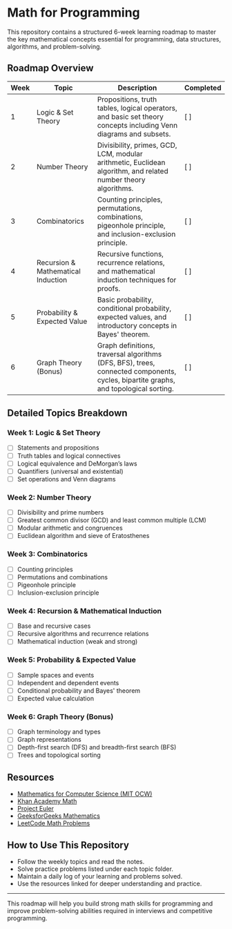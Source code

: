 # Math for Programming

This repository contains a structured 6-week learning roadmap to master the key mathematical concepts essential for programming, data structures, algorithms, and problem-solving.

## Roadmap Overview

| Week | Topic                    | Description                                     | Completed |
|-------|--------------------------|------------------------------------------------|-----------|
| 1     | Logic & Set Theory       | Propositions, truth tables, logical operators, and basic set theory concepts including Venn diagrams and subsets. | [ ]       |
| 2     | Number Theory            | Divisibility, primes, GCD, LCM, modular arithmetic, Euclidean algorithm, and related number theory algorithms. | [ ]       |
| 3     | Combinatorics            | Counting principles, permutations, combinations, pigeonhole principle, and inclusion-exclusion principle. | [ ]       |
| 4     | Recursion & Mathematical Induction | Recursive functions, recurrence relations, and mathematical induction techniques for proofs. | [ ]       |
| 5     | Probability & Expected Value | Basic probability, conditional probability, expected values, and introductory concepts in Bayes' theorem. | [ ]       |
| 6     | Graph Theory (Bonus)     | Graph definitions, traversal algorithms (DFS, BFS), trees, connected components, cycles, bipartite graphs, and topological sorting. | [ ]       |

## Detailed Topics Breakdown

### Week 1: Logic & Set Theory
- [ ] Statements and propositions
- [ ] Truth tables and logical connectives
- [ ] Logical equivalence and DeMorgan’s laws
- [ ] Quantifiers (universal and existential)
- [ ] Set operations and Venn diagrams

### Week 2: Number Theory
- [ ] Divisibility and prime numbers
- [ ] Greatest common divisor (GCD) and least common multiple (LCM)
- [ ] Modular arithmetic and congruences
- [ ] Euclidean algorithm and sieve of Eratosthenes

### Week 3: Combinatorics
- [ ] Counting principles
- [ ] Permutations and combinations
- [ ] Pigeonhole principle
- [ ] Inclusion-exclusion principle

### Week 4: Recursion & Mathematical Induction
- [ ] Base and recursive cases
- [ ] Recursive algorithms and recurrence relations
- [ ] Mathematical induction (weak and strong)

### Week 5: Probability & Expected Value
- [ ] Sample spaces and events
- [ ] Independent and dependent events
- [ ] Conditional probability and Bayes' theorem
- [ ] Expected value calculation

### Week 6: Graph Theory (Bonus)
- [ ] Graph terminology and types
- [ ] Graph representations
- [ ] Depth-first search (DFS) and breadth-first search (BFS)
- [ ] Trees and topological sorting

## Resources
- [Mathematics for Computer Science (MIT OCW)](https://ocw.mit.edu/courses/6-042j-mathematics-for-computer-science-fall-2005/resources/textbook/)
- [Khan Academy Math](https://www.khanacademy.org)
- [Project Euler](https://projecteuler.net)
- [GeeksforGeeks Mathematics](https://www.geeksforgeeks.org/mathematics-gq/)
- [LeetCode Math Problems](https://leetcode.com/problemset/all/?topicSlugs=math)

## How to Use This Repository
- Follow the weekly topics and read the notes.
- Solve practice problems listed under each topic folder.
- Maintain a daily log of your learning and problems solved.
- Use the resources linked for deeper understanding and practice.

---

This roadmap will help you build strong math skills for programming and improve problem-solving abilities required in interviews and competitive programming.

